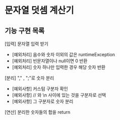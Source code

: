 # 문자열 덧셈 계산기

## 기능 구현 목록

[입력] 문자열 입력 받기
 - [예외처리] 음수와 숫자 이외의 값은 runtimeException
 - [예외처리] 빈문자열이나 null이면 0 반환
 - [예외처리] 숫자 하나만 입력한 경우 해당 숫자 반환
 
[분리] "," , ";"로 숫자 분리
 - [예외사항] 커스텀 구분자 확인
 - [예외사항] // 와 \n 사이에 있는 것을 구분자로 선택
 - [예외사항] 그 구분자로 숫자 분리
 
[연산] 분리한 숫자들의 합을 return
 